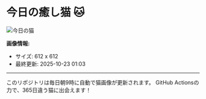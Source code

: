 # 今日の癒し猫 🐱

![今日の猫](https://cdn2.thecatapi.com/images/ddp.jpg)

**画像情報:**
- サイズ: 612 x 612
- 最終更新: 2025-10-23 01:03

---

このリポジトリは毎日朝9時に自動で猫画像が更新されます。
GitHub Actionsの力で、365日違う猫に出会えます！
